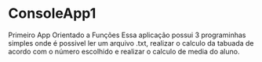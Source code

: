 # ConsoleApp1
Primeiro App Orientado a Funções
Essa aplicação possui 3 programinhas simples onde é possivel ler um arquivo .txt, realizar o calculo da tabuada de acordo com o número escolhido e 
realizar o calculo de media do aluno.
